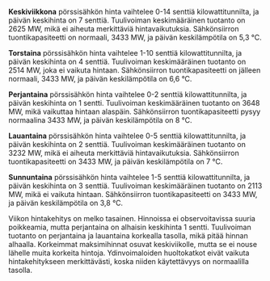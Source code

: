**Keskiviikkona** pörssisähkön hinta vaihtelee 0-14 senttiä kilowattitunnilta, ja päivän keskihinta on 7 senttiä. Tuulivoiman keskimääräinen tuotanto on 2625 MW, mikä ei aiheuta merkittäviä hintavaikutuksia. Sähkönsiirron tuontikapasiteetti on normaali, 3433 MW, ja päivän keskilämpötila on 5,3 °C.

**Torstaina** pörssisähkön hinta vaihtelee 1-10 senttiä kilowattitunnilta, ja päivän keskihinta on 4 senttiä. Tuulivoiman keskimääräinen tuotanto on 2514 MW, joka ei vaikuta hintaan. Sähkönsiirron tuontikapasiteetti on jälleen normaali, 3433 MW, ja päivän keskilämpötila on 6,6 °C.

**Perjantaina** pörssisähkön hinta vaihtelee 0-2 senttiä kilowattitunnilta, ja päivän keskihinta on 1 sentti. Tuulivoiman keskimääräinen tuotanto on 3648 MW, mikä vaikuttaa hintaan alaspäin. Sähkönsiirron tuontikapasiteetti pysyy normaalina 3433 MW, ja päivän keskilämpötila on 8 °C.

**Lauantaina** pörssisähkön hinta vaihtelee 0-5 senttiä kilowattitunnilta, ja päivän keskihinta on 2 senttiä. Tuulivoiman keskimääräinen tuotanto on 3232 MW, mikä ei aiheuta merkittäviä hintavaikutuksia. Sähkönsiirron tuontikapasiteetti on 3433 MW, ja päivän keskilämpötila on 7 °C.

**Sunnuntaina** pörssisähkön hinta vaihtelee 1-5 senttiä kilowattitunnilta, ja päivän keskihinta on 3 senttiä. Tuulivoiman keskimääräinen tuotanto on 2113 MW, mikä ei vaikuta hintaan. Sähkönsiirron tuontikapasiteetti on 3433 MW, ja päivän keskilämpötila on 3,8 °C.

Viikon hintakehitys on melko tasainen. Hinnoissa ei observoitavissa suuria poikkeamia, mutta perjantaina on alhaisin keskihinta 1 sentti. Tuulivoiman tuotanto on perjantaina ja lauantaina korkealla tasolla, mikä pitää hinnan alhaalla. Korkeimmat maksimihinnat osuvat keskiviikolle, mutta se ei nouse lähelle muita korkeita hintoja. Ydinvoimaloiden huoltokatkot eivät vaikuta hintakehitykseen merkittävästi, koska niiden käytettävyys on normaalilla tasolla.